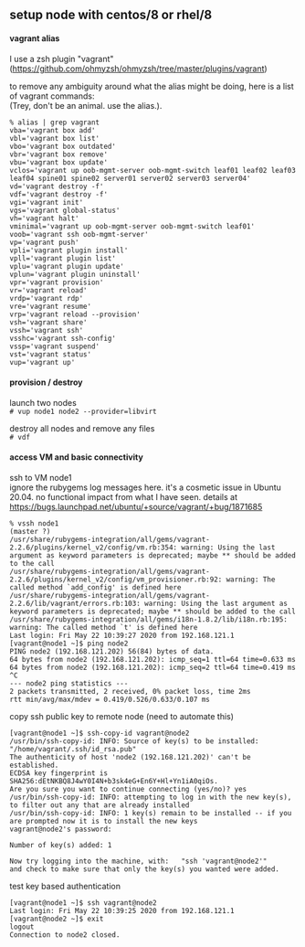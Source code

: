 ## setup node with centos/8 or rhel/8

#### vagrant alias
I use a zsh plugin "vagrant" (https://github.com/ohmyzsh/ohmyzsh/tree/master/plugins/vagrant)

to remove any ambiguity around what the alias might be doing, here is a list of vagrant commands:\
(Trey, don't be an animal. use the alias.). 
```
% alias | grep vagrant
vba='vagrant box add'
vbl='vagrant box list'
vbo='vagrant box outdated'
vbr='vagrant box remove'
vbu='vagrant box update'
vclos='vagrant up oob-mgmt-server oob-mgmt-switch leaf01 leaf02 leaf03 leaf04 spine01 spine02 server01 server02 server03 server04'
vd='vagrant destroy -f'
vdf='vagrant destroy -f'
vgi='vagrant init'
vgs='vagrant global-status'
vh='vagrant halt'
vminimal='vagrant up oob-mgmt-server oob-mgmt-switch leaf01'
voob='vagrant ssh oob-mgmt-server'
vp='vagrant push'
vpli='vagrant plugin install'
vpll='vagrant plugin list'
vplu='vagrant plugin update'
vplun='vagrant plugin uninstall'
vpr='vagrant provision'
vr='vagrant reload'
vrdp='vagrant rdp'
vre='vagrant resume'
vrp='vagrant reload --provision'
vsh='vagrant share'
vssh='vagrant ssh'
vsshc='vagrant ssh-config'
vssp='vagrant suspend'
vst='vagrant status'
vup='vagrant up'
```

#### provision / destroy 
launch two nodes\
`# vup node1 node2 --provider=libvirt`

destroy all nodes and remove any files\
`# vdf`

#### access VM and basic connectivity
ssh to VM node1\
ignore the rubygems log messages here. it's a cosmetic issue in Ubuntu 20.04. no functional impact from what I have seen. details at https://bugs.launchpad.net/ubuntu/+source/vagrant/+bug/1871685 
```
% vssh node1                                                                                                                                                                     (master ?)
/usr/share/rubygems-integration/all/gems/vagrant-2.2.6/plugins/kernel_v2/config/vm.rb:354: warning: Using the last argument as keyword parameters is deprecated; maybe ** should be added to the call
/usr/share/rubygems-integration/all/gems/vagrant-2.2.6/plugins/kernel_v2/config/vm_provisioner.rb:92: warning: The called method `add_config' is defined here
/usr/share/rubygems-integration/all/gems/vagrant-2.2.6/lib/vagrant/errors.rb:103: warning: Using the last argument as keyword parameters is deprecated; maybe ** should be added to the call
/usr/share/rubygems-integration/all/gems/i18n-1.8.2/lib/i18n.rb:195: warning: The called method `t' is defined here
Last login: Fri May 22 10:39:27 2020 from 192.168.121.1
[vagrant@node1 ~]$ ping node2
PING node2 (192.168.121.202) 56(84) bytes of data.
64 bytes from node2 (192.168.121.202): icmp_seq=1 ttl=64 time=0.633 ms
64 bytes from node2 (192.168.121.202): icmp_seq=2 ttl=64 time=0.419 ms
^C
--- node2 ping statistics ---
2 packets transmitted, 2 received, 0% packet loss, time 2ms
rtt min/avg/max/mdev = 0.419/0.526/0.633/0.107 ms
```
copy ssh public key to remote node (need to automate this)
```
[vagrant@node1 ~]$ ssh-copy-id vagrant@node2
/usr/bin/ssh-copy-id: INFO: Source of key(s) to be installed: "/home/vagrant/.ssh/id_rsa.pub"
The authenticity of host 'node2 (192.168.121.202)' can't be established.
ECDSA key fingerprint is SHA256:dEtNKBQ8J4wY0I4N+b3sk4eG+En6Y+Hl+Yn1iA0qiOs.
Are you sure you want to continue connecting (yes/no)? yes
/usr/bin/ssh-copy-id: INFO: attempting to log in with the new key(s), to filter out any that are already installed
/usr/bin/ssh-copy-id: INFO: 1 key(s) remain to be installed -- if you are prompted now it is to install the new keys
vagrant@node2's password:

Number of key(s) added: 1

Now try logging into the machine, with:   "ssh 'vagrant@node2'"
and check to make sure that only the key(s) you wanted were added.
```
test key based authentication
```
[vagrant@node1 ~]$ ssh vagrant@node2
Last login: Fri May 22 10:39:25 2020 from 192.168.121.1
[vagrant@node2 ~]$ exit
logout
Connection to node2 closed.
```
